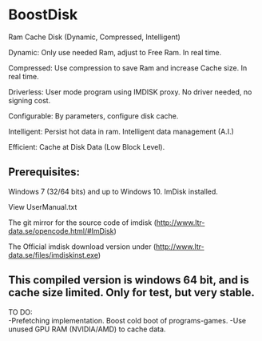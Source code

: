 # BoostDisk
Ram Cache Disk (Dynamic, Compressed, Intelligent)

Dynamic: Only use needed Ram, adjust to Free Ram. In real time.

Compressed: Use compression to save Ram and increase Cache size. In real time. 

Driverless: User mode program using IMDISK proxy. No driver needed, no signing cost.

Configurable: By parameters, configure disk cache.

Intelligent: Persist hot data in ram. Intelligent data management (A.I.)

Efficient: Cache at Disk Data (Low Block Level).
 
Prerequisites:
----------------
Windows 7 (32/64 bits) and up to Windows 10.
ImDisk installed.

View UserManual.txt

The git mirror for the source code of imdisk (http://www.ltr-data.se/opencode.html/#ImDisk)

The Official imdisk download version under (http://www.ltr-data.se/files/imdiskinst.exe)

This compiled version is windows 64 bit, and is cache size limited. Only for test, but very stable.
---------------------------------------------------------------------------------------------------

TO DO:  
-Prefetching implementation. Boost cold boot of programs-games.
-Use unused GPU RAM (NVIDIA/AMD) to cache data.
